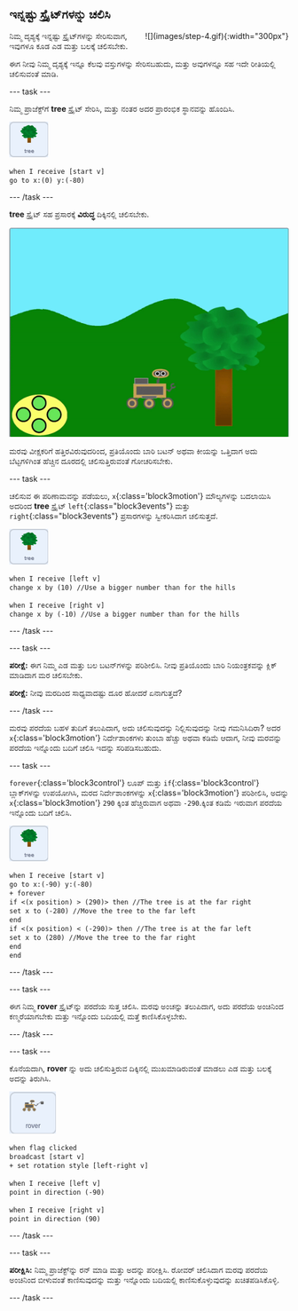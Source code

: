 ## ಇನ್ನಷ್ಟು ಸ್ಪ್ರೈಟ್‌ಗಳನ್ನು ಚಲಿಸಿ

<div style="display: flex; flex-wrap: wrap">
<div style="flex-basis: 200px; flex-grow: 1; margin-right: 15px;">
ನಿಮ್ಮ ದೃಶ್ಯಕ್ಕೆ ಇನ್ನಷ್ಟು ಸ್ಪ್ರೈಟ್‌ಗಳನ್ನು ಸೇರಿಸುವಾಗ, ಇವುಗಳೂ ಕೂಡ ಎಡ ಮತ್ತು ಬಲಕ್ಕೆ ಚಲಿಸಬೇಕು.
</div>
<div>
![](images/step-4.gif){:width="300px"}
</div>
</div>

ಈಗ ನೀವು ನಿಮ್ಮ ದೃಶ್ಯಕ್ಕೆ ಇನ್ನೂ ಕೆಲವು ವಸ್ತುಗಳನ್ನು ಸೇರಿಸಬಹುದು, ಮತ್ತು ಅವುಗಳನ್ನೂ ಸಹ ಇದೇ ರೀತಿಯಲ್ಲಿ ಚಲಿಸುವಂತೆ ಮಾಡಿ.

--- task ---

ನಿಮ್ಮ ಪ್ರಾಜೆಕ್ಟ್‌ಗೆ **tree** ಸ್ಪ್ರೈಟ್‌ ಸೇರಿಸಿ, ಮತ್ತು ನಂತರ ಅದರ ಪ್ರಾರಂಭಿಕ ಸ್ಥಾನವನ್ನು ಹೊಂದಿಸಿ.

![ಮರ ಸ್ಪ್ರೈಟ್.](images/tree-sprite.png)
```blocks3
when I receive [start v]
go to x:(0) y:(-80)
```

--- /task ---

**tree** ಸ್ಪ್ರೈಟ್‌ ಸಹ ಪ್ರಸಾರಕ್ಕೆ **ವಿರುದ್ಧ** ದಿಕ್ಕಿನಲ್ಲಿ ಚಲಿಸಬೇಕು.

![X ನಿರ್ದೇಶಾಂಕಗಳು ಬದಲಾಗುವುದನ್ನು ತೋರಿಸುತ್ತ ಬಲ ಮತ್ತು ಎಡಕ್ಕೆ ಚಲಿಸುತ್ತಿರುವ ಮರದ ಅನಿಮೇಶನ್.](images/scrolling-tree.gif)

ಮರವು ವೀಕ್ಷಕರಿಗೆ ಹತ್ತಿರವಿರುವುದರಿಂದ, ಪ್ರತಿಯೊಂದು ಬಾರಿ ಬಟನ್‌ ಅಥವಾ ಕೀಯನ್ನು ಒತ್ತಿದಾಗ ಅದು ಬೆಟ್ಟಗಳಿಗಿಂತ ಹೆಚ್ಚಿನ ದೂರದಲ್ಲಿ ಚಲಿಸುತ್ತಿರುವಂತೆ ಗೋಚರಿಸಬೇಕು.

--- task ---

ಚಲಿಸುವ ಈ ಪರಿಣಾಮವನ್ನು ಪಡೆಯಲು, `x`{:class='block3motion'} ಮೌಲ್ಯಗಳನ್ನು ಬದಲಾಯಿಸಿ ಅದರಿಂದ **tree** ಸ್ಪ್ರೈಟ್‌ `left`{:class="block3events"} ಮತ್ತು `right`{:class="block3events"} ಪ್ರಸಾರಗಳನ್ನು ಸ್ವೀಕರಿಸಿದಾಗ ಚಲಿಸುತ್ತದೆ.

![ಮರ ಸ್ಪ್ರೈಟ್.](images/tree-sprite.png)

```blocks3
when I receive [left v]
change x by (10) //Use a bigger number than for the hills

when I receive [right v]
change x by (-10) //Use a bigger number than for the hills
```

--- /task ---

--- task ---

**ಪರೀಕ್ಷೆ:** ಈಗ ನಿಮ್ಮ ಎಡ ಮತ್ತು ಬಲ ಬಟನ್‌ಗಳನ್ನು ಪರಿಶೀಲಿಸಿ. ನೀವು ಪ್ರತಿಯೊಂದು ಬಾರಿ ನಿಯಂತ್ರಕವನ್ನು ಕ್ಲಿಕ್‌ ಮಾಡಿದಾಗ ಮರ ಚಲಿಸಬೇಕು.

**ಪರೀಕ್ಷೆ:** ನೀವು ಮರದಿಂದ ಸಾಧ್ಯವಾದಷ್ಟು ದೂರ ಹೋದರೆ ಏನಾಗುತ್ತದೆ?

--- /task ---

ಮರವು ಪರದೆಯ ಬಹಳ ತುದಿಗೆ ತಲುಪಿದಾಗ, ಅದು ಚಲಿಸುವುದನ್ನು ನಿಲ್ಲಿಸುವುದನ್ನು ನೀವು ಗಮನಿಸಿದಿರಾ? ಅದರ `x`{:class='block3motion'} ನಿರ್ದೇಶಾಂಕಗಳು ತುಂಬಾ ಹೆಚ್ಚು ಅಥವಾ ಕಡಿಮೆ ಆದಾಗ, ನೀವು ಮರವನ್ನು ಪರದೆಯ ಇನ್ನೊಂದು ಬದಿಗೆ ಚಲಿಸಿ ಇದನ್ನು ಸರಿಪಡಿಸಬಹುದು.

--- task ---

`forever`{:class='block3control'} ಲೂಪ್‌ ಮತ್ತು `if`{:class='block3control'} ಬ್ಲಾಕ್‌ಗಳನ್ನು ಉಪಯೋಗಿಸಿ, ಮರದ ನಿರ್ದೇಶಾಂಕಗಳನ್ನು `x`{:class='block3motion'} ಪರಿಶೀಲಿಸಿ, ಅದನ್ನು `x`{:class='block3motion'} `290` ಕ್ಕಿಂತ ಹೆಚ್ಚಿರುವಾಗ ಅಥವಾ `-290`.ಕ್ಕಿಂತ ಕಡಿಮೆ ಇರುವಾಗ ಪರದೆಯ ಇನ್ನೊಂದು ಬದಿಗೆ ಚಲಿಸಿ.

![ಮರ ಸ್ಪ್ರೈಟ್.](images/tree-sprite.png)

```blocks3
when I receive [start v]
go to x:(-90) y:(-80)
+ forever
if <(x position) > (290)> then //The tree is at the far right
set x to (-280) //Move the tree to the far left
end
if <(x position) < (-290)> then //The tree is at the far left
set x to (280) //Move the tree to the far right
end
end
```

--- /task ---

--- task ---

ಈಗ ನಿಮ್ಮ **rover** ಸ್ಪ್ರೈಟ್‌ನ್ನು ಪರದೆಯ ಸುತ್ತ ಚಲಿಸಿ. ಮರವು ಅಂಚನ್ನು ತಲುಪಿದಾಗ, ಅದು ಪರದೆಯ ಅಂಚಿನಿಂದ ಕಣ್ಮರೆಯಾಗಬೇಕು ಮತ್ತು ಇನ್ನೊಂದು ಬದಿಯಲ್ಲಿ ಮತ್ತೆ ಕಾಣಿಸಿಕೊಳ್ಳಬೇಕು.

--- /task ---

--- task ---

ಕೊನೆಯದಾಗಿ, **rover** ನ್ನು ಅದು ಚಲಿಸುತ್ತಿರುವ ದಿಕ್ಕಿನಲ್ಲಿ ಮುಖಮಾಡಿರುವಂತೆ ಮಾಡಲು ಎಡ ಮತ್ತು ಬಲಕ್ಕೆ ಅದನ್ನು ತಿರುಗಿಸಿ.

![ರೋವರ್‌ ಸ್ಪ್ರೈಟ್.](images/rover-sprite.png)

```blocks3
when flag clicked
broadcast [start v]
+ set rotation style [left-right v]

when I receive [left v]
point in direction (-90)

when I receive [right v]
point in direction (90)
```

--- /task ---

--- task ---

**ಪರೀಕ್ಷಿಸಿ:** ನಿಮ್ಮ ಪ್ರಾಜೆಕ್ಟ್‌ನ್ನು ರನ್‌ ಮಾಡಿ ಮತ್ತು ಅದನ್ನು ಪರೀಕ್ಷಿಸಿ. ರೋವರ್‌ ಚಲಿಸಿದಾಗ ಮರವು ಪರದೆಯ ಅಂಚಿನಿಂದ ಬೀಳುವಂತೆ ಕಾಣಿಸುವುದನ್ನು ಮತ್ತು ಇನ್ನೊಂದು ಬದಿಯಲ್ಲಿ ಕಾಣಿಸುಕೊಳ್ಳುವುದನ್ನು ಖಚಿತಪಡಿಸಿಕೊಳ್ಳಿ.

--- /task ---
